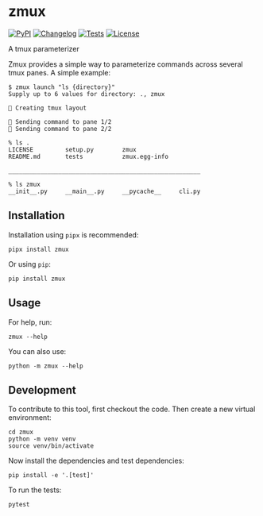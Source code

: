 # zmux

[![PyPI](https://img.shields.io/pypi/v/zmux.svg)](https://pypi.org/project/zmux/)
[![Changelog](https://img.shields.io/github/v/release/GregKaleka/zmux?include_prereleases&label=changelog)](https://github.com/GregKaleka/zmux/releases)
[![Tests](https://github.com/GregKaleka/zmux/workflows/Test/badge.svg)](https://github.com/GregKaleka/zmux/actions?query=workflow%3ATest)
[![License](https://img.shields.io/badge/license-Apache%202.0-blue.svg)](https://github.com/GregKaleka/zmux/blob/master/LICENSE)

A tmux parameterizer

Zmux provides a simple way to parameterize commands across several tmux panes. A simple example:

    $ zmux launch "ls {directory}"
    Supply up to 6 values for directory: ., zmux

    💅 Creating tmux layout
    
    🚀 Sending command to pane 1/2
    🚀 Sending command to pane 2/2

[//]: #

    % ls .
    LICENSE         setup.py        zmux
    README.md       tests           zmux.egg-info
    
    ______________________________________________________

    % ls zmux
    __init__.py     __main__.py     __pycache__     cli.py

## Installation

Installation using `pipx` is recommended:

    pipx install zmux

Or using `pip`:

    pip install zmux

## Usage

For help, run:

    zmux --help

You can also use:

    python -m zmux --help

## Development

To contribute to this tool, first checkout the code. Then create a new virtual environment:

    cd zmux
    python -m venv venv
    source venv/bin/activate

Now install the dependencies and test dependencies:

    pip install -e '.[test]'

To run the tests:

    pytest
